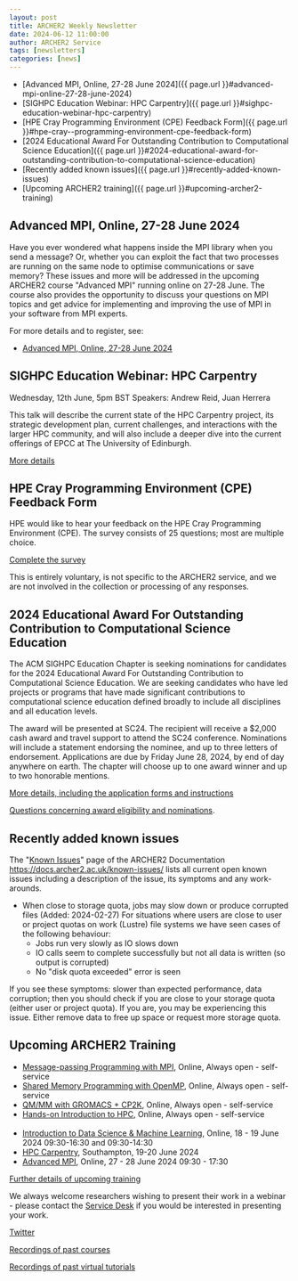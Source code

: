 ```yaml
---
layout: post
title: ARCHER2 Weekly Newsletter
date: 2024-06-12 11:00:00
author: ARCHER2 Service
tags: [newsletters] 
categories: [news]
---
```



- [Advanced MPI, Online, 27-28 June 2024]({{ page.url }}#advanced-mpi-online-27-28-june-2024)
- [SIGHPC Education Webinar: HPC Carpentry]({{ page.url }}#sighpc-education-webinar-hpc-carpentry)
- [HPE Cray  Programming Environment (CPE) Feedback Form]({{ page.url }}#hpe-cray--programming-environment-cpe-feedback-form)
- [2024 Educational Award For Outstanding Contribution to Computational Science Education]({{ page.url }}#2024-educational-award-for-outstanding-contribution-to-computational-science-education)
- [Recently added known issues]({{ page.url }}#recently-added-known-issues)
- [Upcoming ARCHER2 training]({{ page.url }}#upcoming-archer2-training)  

<!--more-->

## Advanced MPI, Online, 27-28 June 2024

Have you ever wondered what happens inside the MPI library when you send a message? Or, whether you can exploit the fact that two processes are running on the same node to optimise communications or save memory? These issues and more will be addressed in the upcoming ARCHER2 course "Advanced MPI" running online on 27-28 June. The course also provides the opportunity to discuss your questions on MPI topics and get advice for implementing and improving the use of MPI in your software from MPI experts.

For more details and to register, see:

- [Advanced MPI, Online, 27-28 June 2024](https://www.archer2.ac.uk/training/courses/240627-advanced-mpi/)

## SIGHPC Education Webinar: HPC Carpentry

Wednesday, 12th June, 5pm BST
Speakers: Andrew Reid, Juan Herrera

This talk will describe the current state of the HPC Carpentry project, its strategic development plan, current challenges, and interactions with the larger HPC community, and will also include a deeper dive into the current offerings of EPCC at The University of Edinburgh.

[More details](https://sighpceducation.acm.org/events/hpccarpentry/)


## HPE Cray  Programming Environment (CPE) Feedback Form

HPE would like to hear your feedback on the HPE Cray Programming Environment (CPE). The survey consists of 25 questions; most are multiple choice.

[Complete the survey](https://forms.office.com/r/usSQj3daTz)

This is entirely voluntary, is not specific to the ARCHER2 service, and we are not involved in the collection or processing of any responses.


## 2024 Educational Award For Outstanding Contribution to Computational Science Education

The ACM SIGHPC Education Chapter is seeking nominations for candidates for the 2024 Educational Award For Outstanding Contribution to Computational Science Education. We are seeking candidates who have led projects or programs that have made significant contributions to computational science education defined broadly to include all disciplines and all education levels.

The award will be presented at SC24. The recipient will receive a $2,000 cash award and travel support to attend the SC24 conference. Nominations will include a statement endorsing the nominee, and up to three letters of endorsement. Applications are due by Friday June 28, 2024, by end of day anywhere on earth. The chapter will choose up to one award winner and up to two honorable mentions.

[More details, including the application forms and instructions](https://sighpceducation.acm.org/events/award24_nominations/ ) 

[Questions concerning award eligibility and nominations](mailto:award@sighpceducation.acm.org).



## Recently added known issues
 
The "[Known Issues](https://docs.archer2.ac.uk/known-issues/)" page of the ARCHER2 Documentation
<https://docs.archer2.ac.uk/known-issues/>
lists all current open known issues including a description of the issue, its symptoms and any work-arounds.

- When close to storage quota, jobs may slow down or produce corrupted files (Added: 2024-02-27)
For situations where users are close to user or project quotas on work (Lustre) file systems we have seen cases of the following behaviour:
    - Jobs run very slowly as IO slows down
    - IO calls seem to complete successfully but not all data is written (so output is corrupted)
    - No "disk quota exceeded" error is seen

If you see these symptoms: slower than expected performance, data corruption; then you should check if you are close to your storage quota (either user or project quota). If you are, you may be experiencing this issue. Either remove data to free up space or request more storage quota.


## Upcoming ARCHER2 Training

- [Message-passing Programming with MPI](https://www.archer2.ac.uk/training/courses/210000-mpi-self-service/), Online, Always open - self-service  
- [Shared Memory Programming with OpenMP](https://www.archer2.ac.uk/training/courses/210000-openmp-self-service/), Online, Always open - self-service 
- [QM/MM with GROMACS + CP2K](https://www.archer2.ac.uk/training/courses/220000-gromacs-self-service/), Online, Always open - self-service 
- [Hands-on Introduction to HPC](https://www.archer2.ac.uk/training/courses/240000-intro-hpc-self-service/), Online, Always open - self-service     <br><br>
- [Introduction to Data Science & Machine Learning](https://www.archer2.ac.uk/training/courses/240618-data-science-ml/),  Online, 18 - 19 June 2024 09:30-16:30 and 09:30-14:30 
- [HPC Carpentry](https://www.archer2.ac.uk/training/courses/240619-hpc-carpentry/), Southampton, 19-20 June 2024
- [Advanced MPI](https://www.archer2.ac.uk/training/courses/240627-advanced-mpi/), Online, 27 - 28 June 2024 09:30 - 17:30

[Further details of upcoming training](https://www.archer2.ac.uk/training/#upcoming-training)

We always welcome researchers wishing to present their work in a webinar - please contact the [Service Desk](https://www.archer2.ac.uk/support-access/servicedesk.html) if you would be interested in presenting your work.

[Twitter](https://twitter.com/ARCHER2_HPC)

[Recordings of past courses](https://www.archer2.ac.uk/training/materials/)

[Recordings of past virtual tutorials](https://www.archer2.ac.uk/training/materials/webinars)
